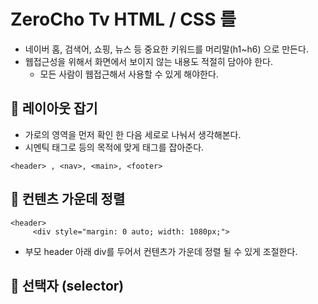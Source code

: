 # ZeroCho Tv HTML / CSS 를

- 네이버 홈, 검색어, 쇼핑, 뉴스 등 중요한 키워드를 머리말(h1~h6) 으로 만든다.
- 웹접근성을 위해서 화면에서 보이지 않는 내용도 적절히 담아야 한다.
  - 모든 사람이 웹접근해서 사용할 수 있게 해야한다.

## 📘 레이아웃 잡기

- 가로의 영역을 먼저 확인 한 다음 세로로 나눠서 생각해본다.
- 시멘틱 태그로 등의 목적에 맞게 태그를 잡아준다.

```
<header> , <nav>, <main>, <footer>
```

## 📘 컨텐츠 가운데 정렬

```
<header>
     <div style="margin: 0 auto; width: 1080px;">
```

- 부모 header 아래 div를 두어서 컨텐츠가 가운데 정렬 될 수 있게 조절한다.

## 📘 선택자 (selector)

